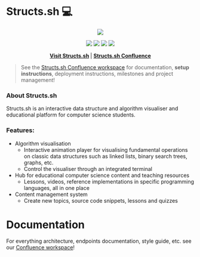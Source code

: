 # Structs.sh 💻

<p align="center">
    <a href=""><img src="./images/StructsBanner.png"  /></a>
</p>
<p align="center">
    <img src="https://img.shields.io/badge/-CSESoc-blue" />
    <img src="https://img.shields.io/github/issues/csesoc/structs.sh" />
    <img src="https://img.shields.io/github/license/csesoc/structs.sh" />
    <img src="https://img.shields.io/github/last-commit/csesoc/structs.sh" />
</p>
<p align="center">
    <strong>
        <a href="https://structs.sh">Visit Structs.sh</a>
    </strong> |
    <strong>
        <a href="https://compclub.atlassian.net/wiki/spaces/S/overview?homepageId=2142995642">
            Structs.sh Confluence
        </a>
    </strong>
</p>

> See the [Structs.sh Confluence workspace](https://compclub.atlassian.net/wiki/spaces/S/overview?homepageId=2142995642) for documentation, **setup instructions**, deployment instructions, milestones and project management!



### About Structs.sh

Structs.sh is an interactive data structure and algorithm visualiser and educational platform for computer science students.

### Features:

-   Algorithm visualisation
    -   Interactive animation player for visualising fundamental operations on classic data structures such as linked lists, binary search trees, graphs, etc.
    -   Control the visualiser through an integrated terminal
-   Hub for educational computer science content and teaching resources
    -   Lessons, videos, reference implementations in specific programming languages, all in one place
-   Content management system
    -   Create new topics, source code snippets, lessons and quizzes

# Documentation

For everything architecture, endpoints documentation, style guide, etc. see
our <a href="https://compclub.atlassian.net/wiki/spaces/S/overview?homepageId=2142995642">Confluence workspace</a>!
